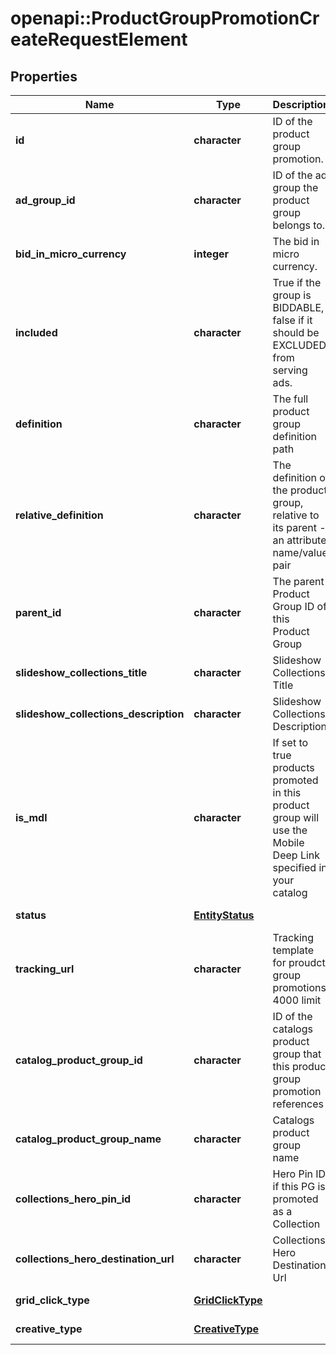 # openapi::ProductGroupPromotionCreateRequestElement


## Properties
Name | Type | Description | Notes
------------ | ------------- | ------------- | -------------
**id** | **character** | ID of the product group promotion. | [optional] [Pattern: ^\\d+$] 
**ad_group_id** | **character** | ID of the ad group the product group belongs to. | [optional] [Pattern: ^(AG)?\\d+$] 
**bid_in_micro_currency** | **integer** | The bid in micro currency. | [optional] 
**included** | **character** | True if the group is BIDDABLE, false if it should be EXCLUDED from serving ads. | [optional] 
**definition** | **character** | The full product group definition path | [optional] 
**relative_definition** | **character** | The definition of the product group, relative to its parent - an attribute name/value pair | [optional] 
**parent_id** | **character** | The parent Product Group ID of this Product Group | [optional] [Pattern: ^\\d+$] 
**slideshow_collections_title** | **character** | Slideshow Collections Title | [optional] 
**slideshow_collections_description** | **character** | Slideshow Collections Description | [optional] 
**is_mdl** | **character** | If set to true products promoted in this product group will use the Mobile Deep Link specified in your catalog | [optional] 
**status** | [**EntityStatus**](EntityStatus.md) |  | [optional] [Enum: ] 
**tracking_url** | **character** | Tracking template for proudct group promotions. 4000 limit | [optional] 
**catalog_product_group_id** | **character** | ID of the catalogs product group that this product group promotion references | [optional] [Pattern: ^\\d+$] 
**catalog_product_group_name** | **character** | Catalogs product group name | [optional] 
**collections_hero_pin_id** | **character** | Hero Pin ID if this PG is promoted as a Collection | [optional] [Pattern: ^\\d+$] 
**collections_hero_destination_url** | **character** | Collections Hero Destination Url | [optional] 
**grid_click_type** | [**GridClickType**](GridClickType.md) |  | [optional] [Enum: ] 
**creative_type** | [**CreativeType**](CreativeType.md) |  | [optional] [Enum: ] 


